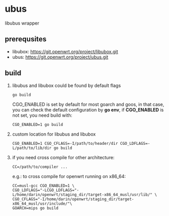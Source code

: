 # ubus
libubus wrapper

## prerequsites
- libubox: https://git.openwrt.org/project/libubox.git
- ubus: https://git.openwrt.org/project/ubus.git

## build

1. libubus and libubox could be found by default flags

    `go build`

    CGO_ENABLED is set by default for most goarch and goos, in that case,
    you can check the default configuration by **go env**, if **CGO_ENABLED**
    is not set, you need build with:

    `CGO_ENABLED=1 go build`

2. custom location for libubus and libubox

    `CGO_ENABLED=1 CGO_CFLAGS=-I/path/to/header/dir CGO_LDFLAGS=-L/path/to/lib/dir go build`

3. if you need cross compile for other architecture:

    `CC=/path/to/compiler ...`

    e.g.: to cross compile for openwrt running on x86_64:

    ```
    CC=musl-gcc CGO_ENABLED=1 \
    CGO_LDFLAGS="-LCGO_LDFLAGS="-L/home/darin/openwrt/staging_dir/target-x86_64_musl/usr/lib/" \
    CGO_CFLAGS="-I/home/darin/openwrt/staging_dir/target-x86_64_musl/usr/include/"\
    GOARCH=mips go build
    ```

